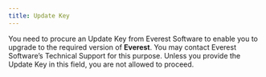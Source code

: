 ```yaml
---
title: Update Key
---
```



You need to procure an Update Key from Everest Software to enable you  to upgrade to the required version of **Everest**.  You may contact Everest Software’s Technical Support for this purpose.  Unless you provide the Update Key in this field, you are not allowed to  proceed.
